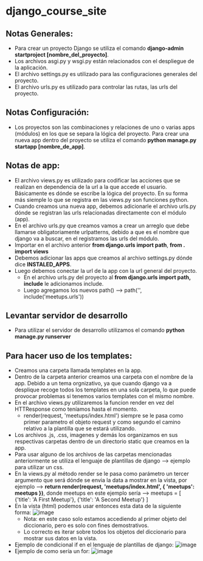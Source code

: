 # django_course_site


## Notas Generales:
* Para crear un proyecto Django se utiliza el comando **django-admin startproject [nombre_del_proyecto]**.
* Los archivos asgi.py y wsgi.py están relacionados con el despliegue de la aplicación.
* El archivo settings.py es utilizado para las configuraciones generales del proyecto. 
* El archivo urls.py es utilizado para controlar las rutas, las urls del proyecto.


## Notas Configuración:
* Los proyectos son las combinaciones y relaciones de uno o varias apps (módulos) en los que se separa la lógica del proyecto. Para crear una nueva app dentro del proyecto se utiliza el comando **python manage.py startapp [nombre_de_app]**.


## Notas de app:
* El archivo views.py es utilizado para codificar las acciones que se realizan en dependencia de la url a la que accede el usuario. Básicamente es dónde se escribe la lógica del proyecto. En su forma más siemple lo que se registra en las views.py son funciones python.
* Cuando creamos una nueva app, debemos adicionarle el archivo urls.py dónde se registran las urls relacionadas directamente con el módulo (app).
* En el archivo urls.py que creamos vamos a crear un arreglo que debe llamarse obligatoriamente urlpatterns, debido a que es el nombre que django va a buscar, en el registramos las urls del módulo.
* Importar en el archivo anterior **from django.urls import path**, **from . import views**
* Debemos adicionar las apps que creamos al archivo settings.py dónde dice **INSTALED_APPS**.
* Luego debemos conectar la url de la app con la url general del proyecto.
  - En el archivo urls.py del proyecto al **from django.urls import path, include** le adicionamos include.
  - Luego agregamos los nuevos path() --> path('', include('meetups.urls'))


## Levantar servidor de desarrollo
* Para utilizar el servidor de desarrollo utilizamos el comando **python manage.py runserver**

## Para hacer uso de los **templates**:
 * Creamos una carpeta llamada templates en la app.
 * Dentro de la carpeta anterior creamos una carpeta con el nombre de la app. Debido a un tema orgnizativo, ya que cuando django va a desplique recoge todos los templates en una sola carpeta, lo que puede provocar problemas si tenemos varios templates con el mismo nombre.
 * En el archivo views.py utilizaremos la funcion render en vez del HTTResponse como teníamos hasta el momento.
   - render(request, 'meetups/index.html') siempre se le pasa como primer parametro el objeto request y como segundo el camino relativo a la plantilla que se estará utilizando.
 * Los archivos .js, .css, imagenes y demás los organizamos en sus respectivas carpetas dentro de un directorio static que creamos en la app.
 * Para usar alguno de los archivos de las carpetas mencionadas anteriormente se utiliza el lenguaje de plantillas de django --> **<link rel="stylesheet" href="{% static 'meetups/styles/base.css'%}">** ejemplo para utilizar un css.
 * En la views.py al método render se le pasa como parámetro un tercer argumento que será dónde se envia la data a mostrar en la vista, por ejemplo --> **return render(request, 'meetups/index.html', {
        'meetups': meetups
    })**, donde meetups en este ejemplo sería --> meetups = [
        {'title': 'A First Meetup'},
        {'title': 'A Second Meetup'}
    ]
 *  En la vista (html) podemos usar entonces esta data de la siguiente forma:
    ![image](https://user-images.githubusercontent.com/84333525/137948872-57954536-7c0f-45a7-942a-e6435425caee.png)
    - Nota: en este caso solo estamos accediendo al primer objeto del diccionario, pero es solo con fines demostrativos.
    - Lo correcto es iterar sobre todos los objetos del diccionario para mostrar sus datos en la vista.
 *  Ejemplo de condicional if en el lenguaje de plantillas de django: 
    ![image](https://user-images.githubusercontent.com/84333525/137949596-d7089337-5970-4820-ae67-d2523ef8cac5.png)
 *  Ejemplo de como sería un for:
    ![image](https://user-images.githubusercontent.com/84333525/137950834-a56dce88-f57a-429e-80c4-6979c99cde55.png)

